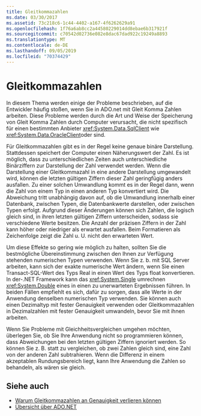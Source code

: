 ```yaml
---
title: Gleitkommazahlen
ms.date: 03/30/2017
ms.assetid: 73c218c6-1c44-4402-a167-4f6262629a91
ms.openlocfilehash: 1f76a6ab8cc2a44580229014dd8ebae6b317921f
ms.sourcegitcommit: c70542d02736e082e8dac67dad922c19249a8893
ms.translationtype: MT
ms.contentlocale: de-DE
ms.lasthandoff: 09/05/2019
ms.locfileid: "70374429"
---
```

# <a name="floating-point-numbers"></a>Gleitkommazahlen
In diesem Thema werden einige der Probleme beschrieben, auf die Entwickler häufig stoßen, wenn Sie in ADO.net mit Gleit Komma Zahlen arbeiten. Diese Probleme werden durch die Art und Weise der Speicherung von Gleit Komma Zahlen durch Computer verursacht, die nicht spezifisch für einen bestimmten Anbieter <xref:System.Data.SqlClient> wie <xref:System.Data.OracleClient>oder sind.  
  
 Für Gleitkommazahlen gibt es in der Regel keine genaue binäre Darstellung. Stattdessen speichert der Computer einen Näherungswert der Zahl. Es ist möglich, dass zu unterschiedlichen Zeiten auch unterschiedliche Binärziffern zur Darstellung der Zahl verwendet werden. Wenn die Darstellung einer Gleitkommazahl in eine andere Darstellung umgewandelt wird, können die letzten gültigen Ziffern dieser Zahl geringfügig anders ausfallen. Zu einer solchen Umwandlung kommt es in der Regel dann, wenn die Zahl von einem Typ in einen anderen Typ konvertiert wird. Die Abweichung tritt unabhängig davon auf, ob die Umwandlung innerhalb einer Datenbank, zwischen Typen, die Datenbankwerte darstellen, oder zwischen Typen erfolgt. Aufgrund dieser Änderungen können sich Zahlen, die logisch gleich sind, in ihren letzten gültigen Ziffern unterscheiden, sodass sie verschiedene Werte besitzen. Die Anzahl der präzisen Ziffern in der Zahl kann höher oder niedriger als erwartet ausfallen. Beim Formatieren als Zeichenfolge zeigt die Zahl u. U. nicht den erwarteten Wert.  
  
 Um diese Effekte so gering wie möglich zu halten, sollten Sie die bestmögliche Übereinstimmung zwischen den Ihnen zur Verfügung stehenden numerischen Typen verwenden. Wenn Sie z. b. mit SQL Server arbeiten, kann sich der exakte numerische Wert ändern, wenn Sie einen Transact-SQL-Wert des Typs Real in einen Wert des Typs float konvertieren. In der-.NET Framework kann das <xref:System.Single> umrechnen <xref:System.Double> eines in einen zu unerwarteten Ergebnissen führen. In beiden Fällen empfiehlt es sich, dafür zu sorgen, dass alle Werte in der Anwendung denselben numerischen Typ verwenden. Sie können auch einen Dezimaltyp mit fester Genauigkeit verwenden oder Gleitkommazahlen in Dezimalzahlen mit fester Genauigkeit umwandeln, bevor Sie mit ihnen arbeiten.  
  
 Wenn Sie Probleme mit Gleichheitsvergleichen umgehen möchten, überlegen Sie, ob Sie Ihre Anwendung nicht so programmieren können, dass Abweichungen bei den letzten gültigen Ziffern ignoriert werden. So können Sie z. B. statt zu vergleichen, ob zwei Zahlen gleich sind, eine Zahl von der anderen Zahl subtrahieren. Wenn die Differenz in einem akzeptablen Rundungsbereich liegt, kann Ihre Anwendung die Zahlen so behandeln, als wären sie gleich.  
  
## <a name="see-also"></a>Siehe auch

- [Warum Gleitkommazahlen an Genauigkeit verlieren können](/cpp/build/why-floating-point-numbers-may-lose-precision)
- [Übersicht über ADO.NET](ado-net-overview.md)
